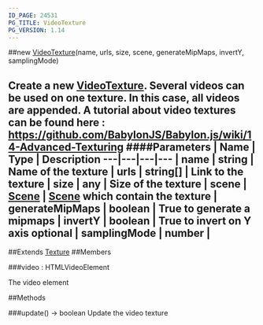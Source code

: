 ```yaml
---
ID_PAGE: 24531
PG_TITLE: VideoTexture
PG_VERSION: 1.14
---
```

##new [VideoTexture](/classes/VideoTexture)(name, urls, size, scene, generateMipMaps, invertY, samplingMode)

Create a new [VideoTexture](/classes/VideoTexture). Several videos can be used on one texture. In this case, all videos are appended.
A tutorial about video textures can be found here : https://github.com/BabylonJS/Babylon.js/wiki/14-Advanced-Texturing
####Parameters
 | Name | Type | Description
---|---|---|---
 | name | string | Name of the texture
 | urls | string[] | Link to the texture
 | size | any | Size of the texture
 | scene | [Scene](/classes/Scene) | [Scene](/classes/Scene) which contain the texture
 | generateMipMaps | boolean | True to generate a mipmaps
 | invertY | boolean | True to invert on Y axis
optional | samplingMode | number | 
---

##Extends [Texture](/classes/Texture)
##Members

###video : HTMLVideoElement


The video element



##Methods

###update() &rarr; boolean
Update the video texture

